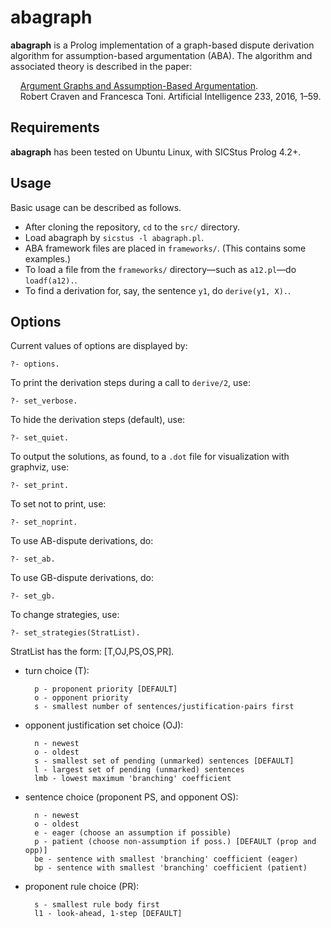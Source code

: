 # abagraph

**abagraph** is a Prolog implementation of a graph-based dispute derivation algorithm for assumption-based argumentation (ABA).  The algorithm and associated theory is described in the paper:

&nbsp;&nbsp;&nbsp;&nbsp;[Argument Graphs and Assumption-Based Argumentation](http://robertcraven.org/papers/2016_arggraphs.pdf).  
&nbsp;&nbsp;&nbsp;&nbsp;Robert Craven and Francesca Toni. Artificial Intelligence 233, 2016, 1–59.

## Requirements

**abagraph** has been tested on Ubuntu Linux, with SICStus Prolog 4.2+.

## Usage

Basic usage can be described as follows.

- After cloning the repository, `cd` to the `src/` directory.
- Load abagraph by `sicstus -l abagraph.pl`.
- ABA framework files are placed in `frameworks/`.  (This contains some examples.)
- To load a file from the `frameworks/` directory—such as `a12.pl`—do `loadf(a12).`.
- To find a derivation for, say, the sentence `y1`, do `derive(y1, X).`.

## Options

Current values of options are displayed by:

    ?- options.

To print the derivation steps during a call to `derive/2`, use:

    ?- set_verbose.

To hide the derivation steps (default), use:

    ?- set_quiet.

To output the solutions, as found, to a `.dot` file for visualization with graphviz, use:

    ?- set_print.

To set not to print, use:

    ?- set_noprint.

To use AB-dispute derivations, do:

    ?- set_ab.

To use GB-dispute derivations, do:

    ?- set_gb.

To change strategies, use:

    ?- set_strategies(StratList).

StratList has the form: [T,OJ,PS,OS,PR].

- turn choice (T):

        p - proponent priority [DEFAULT]
        o - opponent priority
        s - smallest number of sentences/justification-pairs first

- opponent justification set choice (OJ):

        n - newest
        o - oldest
        s - smallest set of pending (unmarked) sentences [DEFAULT]
        l - largest set of pending (unmarked) sentences
        lmb - lowest maximum 'branching' coefficient

- sentence choice (proponent PS, and opponent OS):

        n - newest
        o - oldest
        e - eager (choose an assumption if possible)
        p - patient (choose non-assumption if poss.) [DEFAULT (prop and opp)]
        be - sentence with smallest 'branching' coefficient (eager)
        bp - sentence with smallest 'branching' coefficient (patient)

- proponent rule choice (PR):

        s - smallest rule body first
        l1 - look-ahead, 1-step [DEFAULT]
